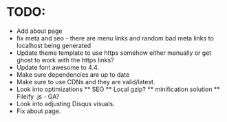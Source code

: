 # TODO:
* Add about page
* fix meta and seo - there are menu links and random bad meta links to localhost being generated 
* Update theme template to use https somehow either manually or get ghost to work with the https links? 
* Update font awesome to 4.4.
* Make sure dependencies are up to date
* Make sure to use CDNs and they are valid/latest. 
* Look into optimizations
** SEO
** Local gzip? 
** minification solution 
** Fileify .js - GA?
* Look into adjusting Disqus visuals. 
* Fix about page. 
